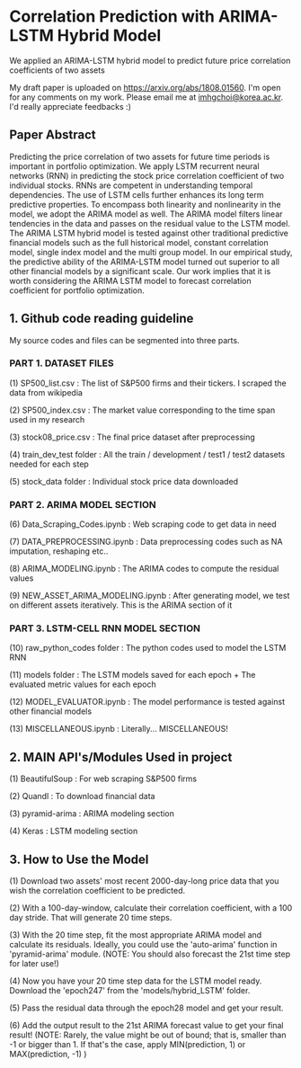 # Correlation Prediction with ARIMA-LSTM Hybrid Model
We applied an ARIMA-LSTM hybrid model to predict future price correlation coefficients of two assets

My draft paper is uploaded on https://arxiv.org/abs/1808.01560.
I'm open for any comments on my work. Please email me at imhgchoi@korea.ac.kr.
I'd really appreciate feedbacks :)

## Paper Abstract
Predicting the price correlation of two assets for future time periods is important in portfolio optimization. We apply LSTM recurrent neural networks (RNN) in predicting the stock price correlation coefficient of two individual stocks. RNNs are competent in understanding temporal dependencies. The use of LSTM cells further enhances its long term predictive properties. To encompass both linearity and nonlinearity in the model, we adopt the ARIMA model as well. The ARIMA model filters linear tendencies in the data and passes on the residual value to the LSTM model. The ARIMA LSTM hybrid model is tested against other traditional predictive financial models such as the full historical model, constant correlation model, single index model and the multi group model. In our empirical study, the predictive ability of the ARIMA-LSTM model turned out superior to all other financial models by a significant scale. Our work implies that it is worth considering the ARIMA LSTM model to forecast correlation coefficient for portfolio optimization.


## 1. Github code reading guideline

My source codes and files can be segmented into three parts.

### PART 1. DATASET FILES

(1) SP500_list.csv : The list of S&P500 firms and their tickers. I scraped the data from wikipedia

(2) SP500_index.csv : The market value corresponding to the time span used in my research

(3) stock08_price.csv : The final price dataset after preprocessing

(4) train_dev_test folder : All the train / development / test1 / test2 datasets needed for each step

(5) stock_data folder : Individual stock price data downloaded


### PART 2. ARIMA MODEL SECTION

(6) Data_Scraping_Codes.ipynb : Web scraping code to get data in need

(7) DATA_PREPROCESSING.ipynb : Data preprocessing codes such as NA imputation, reshaping etc..

(8) ARIMA_MODELING.ipynb : The ARIMA codes to compute the residual values

(9) NEW_ASSET_ARIMA_MODELING.ipynb : After generating model, we test on different assets iteratively. This is the ARIMA section of it


### PART 3. LSTM-CELL RNN MODEL SECTION

(10) raw_python_codes folder : The python codes used to model the LSTM RNN 

(11) models folder : The LSTM models saved for each epoch + The evaluated metric values for each epoch

(12) MODEL_EVALUATOR.ipynb : The model performance is tested against other financial models

(13) MISCELLANEOUS.ipynb : Literally... MISCELLANEOUS!


## 2. MAIN API's/Modules Used in project

(1) BeautifulSoup : For web scraping S&P500 firms

(2) Quandl : To download financial data

(3) pyramid-arima : ARIMA modeling section

(4) Keras : LSTM modeling section

## 3. How to Use the Model

(1) Download two assets' most recent 2000-day-long price data that you wish the correlation coefficient to be predicted.

(2) With a 100-day-window, calculate their correlation coefficient, with a 100 day stride. That will generate 20 time steps.

(3) With the 20 time step, fit the most appropriate ARIMA model and calculate its residuals. Ideally, you could use the 'auto-arima' function in 'pyramid-arima' module. (NOTE: You should also forecast the 21st time step for later use!)

(4) Now you have your 20 time step data for the LSTM model ready. Download the 'epoch247' from the 'models/hybrid_LSTM' folder.

(5) Pass the residual data through the epoch28 model and get your result.

(6) Add the output result to the 21st ARIMA forecast value to get your final result! (NOTE: Rarely, the value might be out of bound; that is, smaller than -1 or bigger than 1. If that's the case, apply MIN(prediction, 1) or MAX(prediction, -1) )
